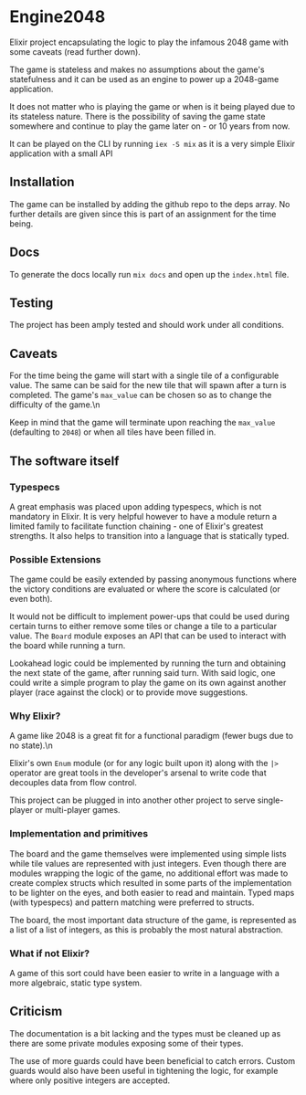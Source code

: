 # Engine2048

Elixir project encapsulating the logic to play the infamous 2048 game with some caveats (read further down).

The game is stateless and makes no assumptions about the game's statefulness and it can be used as an engine to
power up a 2048-game application.

It does not matter who is playing the game or when is it being played due to its stateless nature. There is the possibility of saving the game state somewhere and continue to play the game later on - or 10 years from now.

It can be played on the CLI by running `iex -S mix` as it is a very simple Elixir application with a small API

## Installation

The game can be installed by adding the github repo to the deps array. No further details are given since this is part of an assignment for the time being.

## Docs

To generate the docs locally run `mix docs` and open up the `index.html` file.

## Testing

The project has been amply tested and should work under all conditions.

## Caveats

For the time being the game will start with a single tile of a configurable value. The same can be said for the new tile that will spawn after a turn is completed. The game's `max_value` can be chosen so as to change the difficulty of the game.\n

Keep in mind that the game will terminate upon reaching the `max_value` (defaulting to `2048`) or when all tiles have been filled in.

## The software itself

### Typespecs

A great emphasis was placed upon adding typespecs, which is not mandatory in Elixir. It is very helpful however to have a module return a limited family to facilitate function chaining - one of Elixir's greatest strengths. It also helps to transition into a language that is statically typed.

### Possible Extensions

The game could be easily extended by passing anonymous functions where the victory conditions are evaluated or where the score is calculated (or even both).

It would not be difficult to implement power-ups that could be used during certain turns to either remove some tiles or change a tile to a particular value. The `Board` module exposes an API that can be used to interact with the board while running a turn.

Lookahead logic could be implemented by running the turn and obtaining the next state of the game, after running said turn. With said logic, one could write a simple program to play the game on its own against another player (race against the clock) or to provide move suggestions.

### Why Elixir?

A game like 2048 is a great fit for a functional paradigm (fewer bugs due to no state).\n

Elixir's own `Enum` module (or for any logic built upon it) along with the `|>` operator are great tools in the developer's arsenal to write code that decouples data from flow control.

This project can be plugged in into another other project to serve single-player or multi-player games.

### Implementation and primitives

The board and the game themselves were implemented using simple lists while tile values are represented with just integers. Even though there are modules wrapping the logic of the game, no additional effort was made to create complex structs which resulted in some parts of the implementation to be lighter on the eyes, and both easier to read and maintain. Typed maps (with typespecs) and pattern matching were preferred to structs.

The board, the most important data structure of the game, is represented as a list of a list of integers, as this is probably the most natural abstraction.

### What if not Elixir?

A game of this sort could have been easier to write in a language with a more algebraic, static type system.

## Criticism

The documentation is a bit lacking and the types must be cleaned up as there are some private modules exposing some of their types.

The use of more guards could have been beneficial to catch errors. Custom guards would also have been useful in tightening the logic, for example where only positive integers are accepted.
